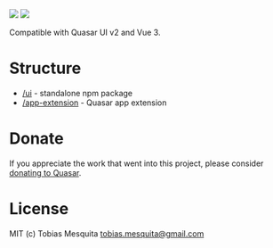 <img src="https://img.shields.io/npm/v/quasar-ui-qdatetimepicker.svg?label=quasar-ui-qdatetimepicker">
<img src="https://img.shields.io/npm/v/quasar-app-extension-qdatetimepicker.svg?label=quasar-app-extension-qdatetimepicker">

Compatible with Quasar UI v2 and Vue 3.

# Structure
* [/ui](ui) - standalone npm package
* [/app-extension](app-extension) - Quasar app extension

# Donate
If you appreciate the work that went into this project, please consider [donating to Quasar](https://donate.quasar.dev).

# License
MIT (c) Tobias Mesquita <tobias.mesquita@gmail.com>
